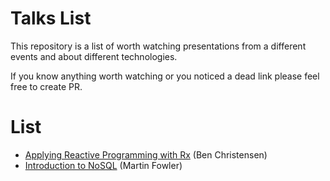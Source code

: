 # Talks List

This repository is a list of worth watching presentations from a different events and about different technologies. 

If you know anything worth watching or you noticed a dead link please feel free to create PR.

# List

* [Applying Reactive Programming with Rx](https://www.youtube.com/watch?v=8OcCSQS0tug) (Ben Christensen)
* [Introduction to NoSQL](https://www.youtube.com/watch?v=qI_g07C_Q5I) (Martin Fowler)
